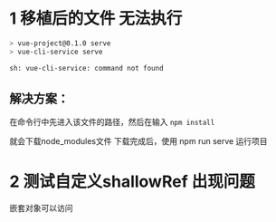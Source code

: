 # 1  移植后的文件 无法执行

```bash
> vue-project@0.1.0 serve
> vue-cli-service serve

sh: vue-cli-service: command not found
```



## 解决方案：

在命令行中先进入该文件的路径，然后在输入
`npm install`

就会下载node_modules文件
下载完成后，使用 npm run serve 运行项目





# 2 测试自定义shallowRef 出现问题

嵌套对象可以访问